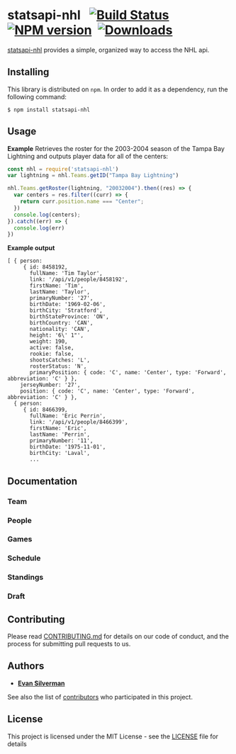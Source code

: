 # statsapi-nhl &nbsp;&nbsp;[![Build Status](https://img.shields.io/travis/esilverm/statsapi-nhl.svg)](https://travis-ci.org/esilverm/statsapi-nhl)&nbsp;&nbsp;[![NPM version](https://img.shields.io/npm/v/statsapi-nhl.svg)](https://www.npmjs.com/package/statsapi-nhl)&nbsp;&nbsp;[![Downloads](https://img.shields.io/npm/dt/statsapi-nhl.svg)](https://www.npmjs.com/package/statsapi-nhl)

[statsapi-nhl](https://github.com/esilverm/statsapi-nhl) provides a simple, organized way to access the NHL api.

## Installing

This library is distributed on `npm`. In order to add it as a dependency, run the following command:
```
$ npm install statsapi-nhl
```

## Usage
**Example** Retrieves the roster for the 2003-2004 season of the Tampa Bay Lightning and outputs player data for all of the centers:
```javascript
const nhl = require('statsapi-nhl')
var lightning = nhl.Teams.getID("Tampa Bay Lightning")

nhl.Teams.getRoster(lightning, "20032004").then((res) => {
  var centers = res.filter((curr) => {
    return curr.position.name === "Center";
  })
  console.log(centers);
}).catch((err) => {
  console.log(err)
})
```
**Example output**
```
[ { person:
     { id: 8458192,
       fullName: 'Tim Taylor',
       link: '/api/v1/people/8458192',
       firstName: 'Tim',
       lastName: 'Taylor',
       primaryNumber: '27',
       birthDate: '1969-02-06',
       birthCity: 'Stratford',
       birthStateProvince: 'ON',
       birthCountry: 'CAN',
       nationality: 'CAN',
       height: '6\' 1"',
       weight: 190,
       active: false,
       rookie: false,
       shootsCatches: 'L',
       rosterStatus: 'N',
       primaryPosition: { code: 'C', name: 'Center', type: 'Forward', abbreviation: 'C' } },
    jerseyNumber: '27',
    position: { code: 'C', name: 'Center', type: 'Forward', abbreviation: 'C' } },
  { person:
     { id: 8466399,
       fullName: 'Eric Perrin',
       link: '/api/v1/people/8466399',
       firstName: 'Eric',
       lastName: 'Perrin',
       primaryNumber: '11',
       birthDate: '1975-11-01',
       birthCity: 'Laval',
       ...
```

## Documentation

### Team


### People

### Games

### Schedule

### Standings

### Draft

## Contributing

Please read [CONTRIBUTING.md](https://github.com/esilverm/statsapi-nhl/CONTRIBUTING.md) for details on our code of conduct, and the process for submitting pull requests to us.

## Authors

* [**Evan Silverman**](https://github.com/esilverm)

See also the list of [contributors](https://github.com/esilverm/statsapi-nhl/contributors) who participated in this project.

## License

This project is licensed under the MIT License - see the [LICENSE](LICENSE.md) file for details
